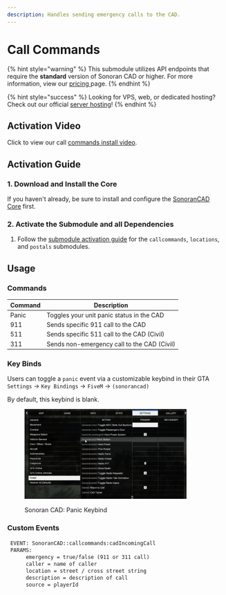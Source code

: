 ```yaml
---
description: Handles sending emergency calls to the CAD.
---
```


# Call Commands

{% hint style="warning" %}
This submodule utilizes API endpoints that require the **standard** version of Sonoran CAD or higher. For more information, view our [pricing ](../../../../pricing/faq/)page.
{% endhint %}

{% hint style="success" %}
Looking for VPS, web, or dedicated hosting? Check out our official [server hosting](../../../../other-products/server-hosting.md)!
{% endhint %}

## Activation Video

Click to view our call [commands install video](https://youtu.be/ZeCzvU3ZfD0).

## Activation Guide

### 1. Download and Install the Core

If you haven't already, be sure to install and configure the [SonoranCAD Core](../) first.

### 2. Activate the Submodule and all Dependencies

1. Follow the [submodule activation guide](../submodule-configuration/#activating-a-submodule) for the `callcommands`, `locations`, and `postals` submodules.

## Usage

### Commands

| Command | Description                                 |
| ------- | ------------------------------------------- |
| Panic   | Toggles your unit panic status in the CAD   |
| 911     | Sends specific 911 call to the CAD          |
| 511     | Sends specific 511 call to the CAD (Civil)  |
| 311     | Sends non-emergency call to the CAD (Civil) |

### Key Binds

Users can toggle a `panic` event via a customizable keybind in their GTA `Settings` -> `Key Bindings` -> `FiveM` -> `(sonorancad)`

By default, this keybind is blank.

<figure><img src="../../../../.gitbook/assets/image (57).png" alt="" width="375"><figcaption><p>Sonoran CAD: Panic Keybind</p></figcaption></figure>

### Custom Events

```
 EVENT: SonoranCAD::callcommands:cadIncomingCall
 PARAMS:
      emergency = true/false (911 or 311 call)
      caller = name of caller
      location = street / cross street string
      description = description of call
      source = playerId
```

